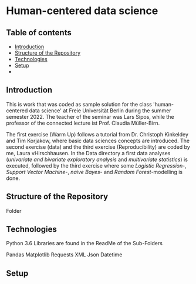 # Human-centered data science

## Table of contents
* [Introduction](#introduction)
* [Structure of the Repository](#structure-of-the-repository)
* [Technologies](#technologies)
* [Setup](#setup)
* 
## Introduction 

This is work that was coded as sample solution for the class 'human-centered data science' at Freie Universität Berlin during the summer semester 2022. The teacher of the seminar was Lars Sipos, while the professor of the connected lecture ist Prof. Claudia Müller-Birn. 

The first exercise (Warm Up) follows a tutorial from Dr. Christoph Kinkeldey and Tim Korjakow, where basic data sciences concepts are introduced. The second exercise (data) and the third exercise (Reproducibility) are coded by me, Laura vHirschhausen. In the Data directory a first data analyses (*univariate and bivariate exploratory analysis* and *multivariate statistics*) is executed, followed by the third exercise where some *Logistic Regression*-, *Support Vector Machine*-, *naive Bayes*- and *Random Forest*-modelling is done.

## Structure of the Repository
Folder

## Technologies
Python 3.6
Libraries are found in the ReadMe of the Sub-Folders
  
Pandas
Matplotlib
Requests
XML
Json Datetime

## Setup
